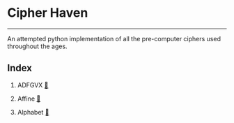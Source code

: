 # Cipher Haven

---
An attempted python implementation of all the pre-computer ciphers used throughout the ages.

## Index

1. ADFGVX [:link:](https://en.wikipedia.org/wiki/ADFGVX_cipher)
2. Affine [:link:](https://en.wikipedia.org/wiki/Affine_cipher)

4. Alphabet [:link:](https://en.wikipedia.org/wiki/The_Alphabet_Cipher)
